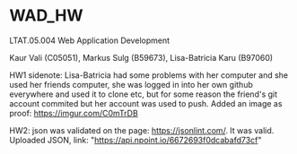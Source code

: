 # WAD_HW
LTAT.05.004 Web Application Development

Kaur Vali (C05051), Markus Sulg (B59673), Lisa-Batricia Karu (B97060)

HW1 sidenote: Lisa-Batricia had some problems with her computer and she used her friends computer, she was logged in into her own github everywhere and used it to clone etc, but for some reason the friend's git account commited but her account was used to push. Added an image as proof: https://imgur.com/C0mTrDB

HW2: json was validated on the page: https://jsonlint.com/. It was valid. Uploaded JSON, link: "https://api.npoint.io/6672693f0dcabafd73cf"